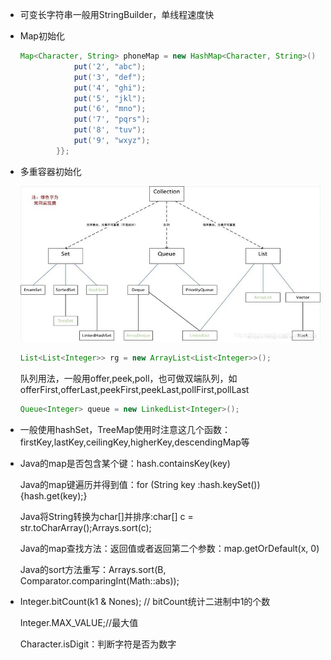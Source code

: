 * 可变长字符串一般用StringBuilder，单线程速度快

* Map初始化

  ```java
  Map<Character, String> phoneMap = new HashMap<Character, String>() {{
              put('2', "abc");
              put('3', "def");
              put('4', "ghi");
              put('5', "jkl");
              put('6', "mno");
              put('7', "pqrs");
              put('8', "tuv");
              put('9', "wxyz");
          }};
  ```

* 多重容器初始化

  ![](./images/1.png)

  ```java
  List<List<Integer>> rg = new ArrayList<List<Integer>>();
  ```

  队列用法，一般用offer,peek,poll，也可做双端队列，如offerFirst,offerLast,peekFirst,peekLast,pollFirst,pollLast

  ```java
  Queue<Integer> queue = new LinkedList<Integer>();
  ```

* 一般使用hashSet，TreeMap使用时注意这几个函数：firstKey,lastKey,ceilingKey,higherKey,descendingMap等

* Java的map是否包含某个键：hash.containsKey(key)

  Java的map键遍历并得到值：for (String key :hash.keySet()) {hash.get(key);}

  Java将String转换为char[]并排序:char[] c = str.toCharArray();Arrays.sort(c);

  Java的map查找方法：返回值或者返回第二个参数：map.getOrDefault(x, 0)

  Java的sort方法重写：Arrays.sort(B, Comparator.comparingInt(Math::abs)); 

* Integer.bitCount(k1 & Nones); // bitCount统计二进制中1的个数

  Integer.MAX_VALUE;//最大值

  Character.isDigit：判断字符是否为数字
